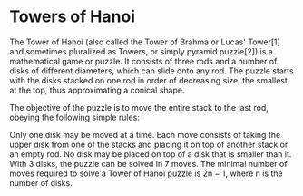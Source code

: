 # Towers of Hanoi

The Tower of Hanoi (also called the Tower of Brahma or Lucas' Tower[1] and sometimes pluralized as Towers, or simply pyramid puzzle[2]) is a mathematical game or puzzle. It consists of three rods and a number of disks of different diameters, which can slide onto any rod. The puzzle starts with the disks stacked on one rod in order of decreasing size, the smallest at the top, thus approximating a conical shape.

The objective of the puzzle is to move the entire stack to the last rod, obeying the following simple rules:

Only one disk may be moved at a time.
Each move consists of taking the upper disk from one of the stacks and placing it on top of another stack or an empty rod.
No disk may be placed on top of a disk that is smaller than it.
With 3 disks, the puzzle can be solved in 7 moves. The minimal number of moves required to solve a Tower of Hanoi puzzle is 2n − 1, where n is the number of disks.
